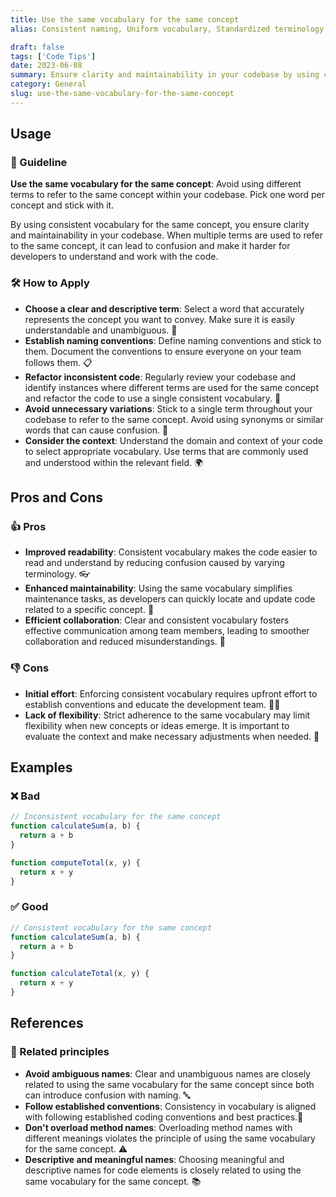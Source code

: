```yaml
---
title: Use the same vocabulary for the same concept
alias: Consistent naming, Uniform vocabulary, Standardized terminology, Same language for the same concept, One word per concept, No synonym confusion

draft: false
tags: ['Code Tips']
date: 2023-06-08
summary: Ensure clarity and maintainability in your codebase by using consistent vocabulary for the same concept. Stick to one word per concept.
category: General
slug: use-the-same-vocabulary-for-the-same-concept
---
```


## Usage

### 📝 Guideline

**Use the same vocabulary for the same concept**: Avoid using different terms to refer to the same concept within your codebase. Pick one word per concept and stick with it.

By using consistent vocabulary for the same concept, you ensure clarity and maintainability in your codebase. When multiple terms are used to refer to the same concept, it can lead to confusion and make it harder for developers to understand and work with the code.

### 🛠️ How to Apply

- **Choose a clear and descriptive term**: Select a word that accurately represents the concept you want to convey. Make sure it is easily understandable and unambiguous. 📝
- **Establish naming conventions**: Define naming conventions and stick to them. Document the conventions to ensure everyone on your team follows them. 📋
- **Refactor inconsistent code**: Regularly review your codebase and identify instances where different terms are used for the same concept and refactor the code to use a single consistent vocabulary. 🔄
- **Avoid unnecessary variations**: Stick to a single term throughout your codebase to refer to the same concept. Avoid using synonyms or similar words that can cause confusion. 🚫
- **Consider the context**: Understand the domain and context of your code to select appropriate vocabulary. Use terms that are commonly used and understood within the relevant field. 🌍

## Pros and Cons

### 👍 Pros

- **Improved readability**: Consistent vocabulary makes the code easier to read and understand by reducing confusion caused by varying terminology. 👓
- **Enhanced maintainability**: Using the same vocabulary simplifies maintenance tasks, as developers can quickly locate and update code related to a specific concept. 💪
- **Efficient collaboration**: Clear and consistent vocabulary fosters effective communication among team members, leading to smoother collaboration and reduced misunderstandings. 👥

### 👎 Cons

- **Initial effort**: Enforcing consistent vocabulary requires upfront effort to establish conventions and educate the development team. 👷‍♂️
- **Lack of flexibility**: Strict adherence to the same vocabulary may limit flexibility when new concepts or ideas emerge. It is important to evaluate the context and make necessary adjustments when needed. 🔄

## Examples

### ❌ Bad

```typescript
// Inconsistent vocabulary for the same concept
function calculateSum(a, b) {
  return a + b
}

function computeTotal(x, y) {
  return x + y
}
```

### ✅ Good

```typescript
// Consistent vocabulary for the same concept
function calculateSum(a, b) {
  return a + b
}

function calculateTotal(x, y) {
  return x + y
}
```

## References

### 🔀 Related principles

- **Avoid ambiguous names**: Clear and unambiguous names are closely related to using the same vocabulary for the same concept since both can introduce confusion with naming. 🔤
- **Follow established conventions**: Consistency in vocabulary is aligned with following established coding conventions and best practices.📖
- **Don't overload method names**: Overloading method names with different meanings violates the principle of using the same vocabulary for the same concept. ⚠️
- **Descriptive and meaningful names**: Choosing meaningful and descriptive names for code elements is closely related to using the same vocabulary for the same concept. 📚
